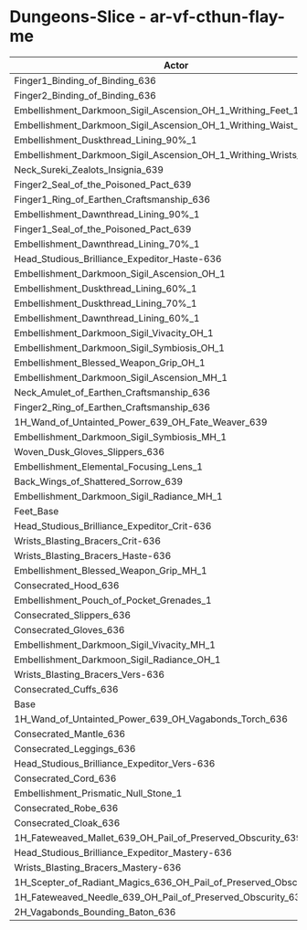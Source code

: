 # Dungeons-Slice - ar-vf-cthun-flay-me
| Actor | DPS | Increase |
|---|:---:|:---:|
|Finger1_Binding_of_Binding_636|1395937|1.49%|
|Finger2_Binding_of_Binding_636|1394127|1.36%|
|Embellishment_Darkmoon_Sigil_Ascension_OH_1_Writhing_Feet_1|1392312|1.23%|
|Embellishment_Darkmoon_Sigil_Ascension_OH_1_Writhing_Waist_1|1391866|1.20%|
|Embellishment_Duskthread_Lining_90%_1|1388862|0.98%|
|Embellishment_Darkmoon_Sigil_Ascension_OH_1_Writhing_Wrists_1|1388441|0.95%|
|Neck_Sureki_Zealots_Insignia_639|1388118|0.92%|
|Finger2_Seal_of_the_Poisoned_Pact_639|1387720|0.89%|
|Finger1_Ring_of_Earthen_Craftsmanship_636|1386372|0.80%|
|Embellishment_Dawnthread_Lining_90%_1|1386349|0.79%|
|Finger1_Seal_of_the_Poisoned_Pact_639|1385302|0.72%|
|Embellishment_Dawnthread_Lining_70%_1|1384664|0.67%|
|Head_Studious_Brilliance_Expeditor_Haste-636|1384550|0.66%|
|Embellishment_Darkmoon_Sigil_Ascension_OH_1|1383984|0.62%|
|Embellishment_Duskthread_Lining_60%_1|1383333|0.58%|
|Embellishment_Duskthread_Lining_70%_1|1382437|0.51%|
|Embellishment_Dawnthread_Lining_60%_1|1382421|0.51%|
|Embellishment_Darkmoon_Sigil_Vivacity_OH_1|1382134|0.49%|
|Embellishment_Darkmoon_Sigil_Symbiosis_OH_1|1382002|0.48%|
|Embellishment_Blessed_Weapon_Grip_OH_1|1381235|0.42%|
|Embellishment_Darkmoon_Sigil_Ascension_MH_1|1380717|0.39%|
|Neck_Amulet_of_Earthen_Craftsmanship_636|1380409|0.36%|
|Finger2_Ring_of_Earthen_Craftsmanship_636|1380259|0.35%|
|1H_Wand_of_Untainted_Power_639_OH_Fate_Weaver_639|1380156|0.34%|
|Embellishment_Darkmoon_Sigil_Symbiosis_MH_1|1379681|0.31%|
|Woven_Dusk_Gloves_Slippers_636|1379519|0.30%|
|Embellishment_Elemental_Focusing_Lens_1|1379421|0.29%|
|Back_Wings_of_Shattered_Sorrow_639|1378244|0.21%|
|Embellishment_Darkmoon_Sigil_Radiance_MH_1|1377998|0.19%|
|Feet_Base|1377963|0.19%|
|Head_Studious_Brilliance_Expeditor_Crit-636|1377728|0.17%|
|Wrists_Blasting_Bracers_Crit-636|1377680|0.16%|
|Wrists_Blasting_Bracers_Haste-636|1377489|0.15%|
|Embellishment_Blessed_Weapon_Grip_MH_1|1377293|0.14%|
|Consecrated_Hood_636|1377230|0.13%|
|Embellishment_Pouch_of_Pocket_Grenades_1|1377086|0.12%|
|Consecrated_Slippers_636|1377004|0.12%|
|Consecrated_Gloves_636|1376870|0.11%|
|Embellishment_Darkmoon_Sigil_Vivacity_MH_1|1376707|0.09%|
|Embellishment_Darkmoon_Sigil_Radiance_OH_1|1376450|0.08%|
|Wrists_Blasting_Bracers_Vers-636|1376403|0.07%|
|Consecrated_Cuffs_636|1376163|0.05%|
|Base|1375418|0.00%|
|1H_Wand_of_Untainted_Power_639_OH_Vagabonds_Torch_636|1375103|-0.02%|
|Consecrated_Mantle_636|1374758|-0.05%|
|Consecrated_Leggings_636|1374493|-0.07%|
|Head_Studious_Brilliance_Expeditor_Vers-636|1374476|-0.07%|
|Consecrated_Cord_636|1374281|-0.08%|
|Embellishment_Prismatic_Null_Stone_1|1374064|-0.10%|
|Consecrated_Robe_636|1374061|-0.10%|
|Consecrated_Cloak_636|1373791|-0.12%|
|1H_Fateweaved_Mallet_639_OH_Pail_of_Preserved_Obscurity_639|1372563|-0.21%|
|Head_Studious_Brilliance_Expeditor_Mastery-636|1372369|-0.22%|
|Wrists_Blasting_Bracers_Mastery-636|1371898|-0.26%|
|1H_Scepter_of_Radiant_Magics_636_OH_Pail_of_Preserved_Obscurity_639|1371824|-0.26%|
|1H_Fateweaved_Needle_639_OH_Pail_of_Preserved_Obscurity_639|1370760|-0.34%|
|2H_Vagabonds_Bounding_Baton_636|1368482|-0.50%|
